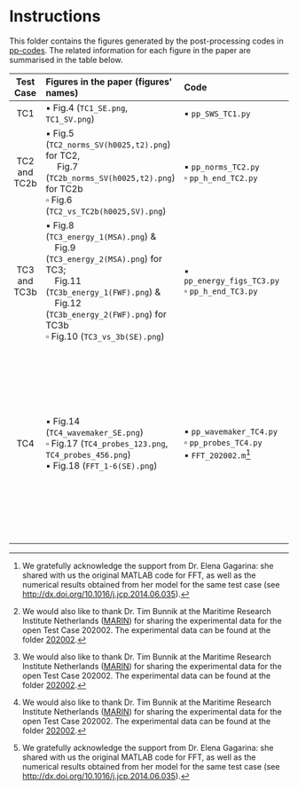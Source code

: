 # Instructions

This folder contains the figures generated by the post-processing codes in [pp-codes](../pp-codes). The related information for each figure in the paper are summarised in the table below.

| Test Case | Figures in the paper (figures' names)| Code | Data sources |
| :---: |  :--- | :--- |:--- |
| TC1 | :black_small_square: Fig.4 (`TC1_SE.png`, `TC1_SV.png`) | :black_small_square: `pp_SWS_TC1.py`| :black_small_square: `energy.txt`|
| TC2 and TC2b | :black_small_square: Fig.5 (`TC2_norms_SV(h0025,t2).png`) for TC2,<br>&emsp; Fig.7 (`TC2b_norms_SV(h0025,t2).png`) for TC2b<br> :white_small_square: Fig.6 (`TC2_vs_TC2b(h0025,SV).png`)| :black_small_square: `pp_norms_TC2.py` <br> :white_small_square: `pp_h_end_TC2.py`  | :black_small_square: `h_time.txt` <br> :white_small_square: `energy.txt`,<br>&emsp;`h_time.txt`| 
| TC3 and TC3b | :black_small_square: Fig.8 (`TC3_energy_1(MSA).png`) \&<br>&emsp;Fig.9 (`TC3_energy_2(MSA).png`) for TC3;<br>&emsp;Fig.11 (`TC3b_energy_1(FWF).png`) \&<br>&emsp;Fig.12 (`TC3b_energy_2(FWF).png`) for TC3b  <br> :white_small_square: Fig.10 (`TC3_vs_3b(SE).png`) |:black_small_square: `pp_energy_figs_TC3.py` <br> :white_small_square: `pp_h_end_TC3.py`| :black_small_square: `energy.txt` <br> :white_small_square: `energy.txt`,<br>&emsp;`h_time.txt`| 
| TC4 | :black_small_square: Fig.14 (`TC4_wavemaker_SE.png`) <br> :white_small_square: Fig.17 (`TC4_probes_123.png`, `TC4_probes_456.png`) <br> :black_small_square: Fig.18 (`FFT_1-6(SE).png`) | :black_small_square: `pp_wavemaker_TC4.py` <br> :white_small_square: `pp_probes_TC4.py` <br> :black_small_square: `FFT_202002.m`[^2] | :black_small_square: `energy.txt`,<br>&emsp;experimental data[^1] <br> :white_small_square: `energy.txt`,<br>&emsp;experimental data[^1] <br> :black_small_square: `energy.txt`,<br>&emsp;experimental data[^1],<br>&emsp;other numerical data[^2]|

[^1]: We would also like to thank Dr. Tim Bunnik at the Maritime Research Institute Netherlands ([MARIN](https://www.marin.nl/en)) for sharing the experimental data for the open Test Case 202002. The experimental data can be found at the folder [202002](/202002).
[^2]: We gratefully acknowledge the support from Dr. Elena Gagarina: she shared with us the original MATLAB code for FFT, as well as the numerical results obtained from her model for the same test case (see http://dx.doi.org/10.1016/j.jcp.2014.06.035).
